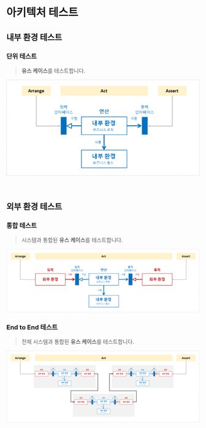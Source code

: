 # 아키텍처 테스트

## 내부 환경 테스트
### 단위 테스트
> **유스 케이스**를 테스트합니다.

![](./.images/2023-12-11-15-35-12.png)

<br/>

## 외부 환경 테스트
### 통합 테스트
> 시스템과 통합된 **유스 케이스**를 테스트합니다.

![](./.images/2023-12-11-15-35-21.png)

### End to End 테스트
> 전체 시스템과 통합된 **유스 케이스**를 테스트합니다.

![](./.images/2023-12-11-15-35-33.png)
